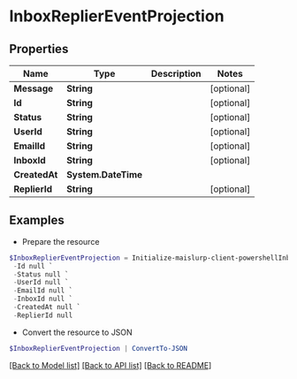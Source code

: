 # InboxReplierEventProjection
## Properties

Name | Type | Description | Notes
------------ | ------------- | ------------- | -------------
**Message** | **String** |  | [optional] 
**Id** | **String** |  | [optional] 
**Status** | **String** |  | [optional] 
**UserId** | **String** |  | [optional] 
**EmailId** | **String** |  | [optional] 
**InboxId** | **String** |  | [optional] 
**CreatedAt** | **System.DateTime** |  | 
**ReplierId** | **String** |  | [optional] 

## Examples

- Prepare the resource
```powershell
$InboxReplierEventProjection = Initialize-maislurp-client-powershellInboxReplierEventProjection  -Message null `
 -Id null `
 -Status null `
 -UserId null `
 -EmailId null `
 -InboxId null `
 -CreatedAt null `
 -ReplierId null
```

- Convert the resource to JSON
```powershell
$InboxReplierEventProjection | ConvertTo-JSON
```

[[Back to Model list]](../README#documentation-for-models) [[Back to API list]](../README#documentation-for-api-endpoints) [[Back to README]](../README)


